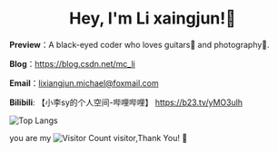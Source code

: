 <h1 align="center">
  Hey, I'm Li xaingjun!👏
</h1>

**Preview**：A black-eyed coder who loves guitars🎸 and photography📸.

**Blog**：https://blog.csdn.net/mc_li

**Email**：lixiangjun.michael@foxmail.com

**Bilibili**: 【小李sy的个人空间-哔哩哔哩】 https://b23.tv/yMO3ulh

![Top Langs](https://github-readme-stats.vercel.app/api/top-langs/?username=mcli244&layout=compact&theme=tokyonight)

you are my ![Visitor Count](https://profile-counter.glitch.me/mcli244/count.svg) visitor,Thank You! 🤟
